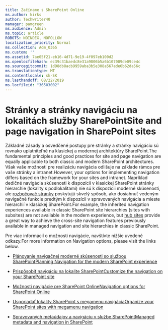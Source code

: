 ```yaml
---
title: Začíname s SharePoint Online
ms.author: kirks
author: Techwriter40
manager: pamgreen
ms.audience: Admin
ms.topic: article
ROBOTS: NOINDEX, NOFOLLOW
localization_priority: Normal
ms.collection: Adm_O365
ms.custom: ''
ms.assetid: 7ae05f21-eb16-4d71-9e19-4f097eb100d2
ms.openlocfilehash: ec39c31baedc8e31a9806b5a6b107009de09ce4c
ms.sourcegitcommit: 1d98db8acb9959aba3b5e308a567ade6b62da56c
ms.translationtype: MT
ms.contentlocale: sk-SK
ms.lasthandoff: 08/22/2019
ms.locfileid: "36503002"
---
```

# <a name="site-and-page-navigation-in-sharepoint-sites"></a><span data-ttu-id="2fcf2-102">Stránky a stránky navigáciu na lokalitách služby SharePoint</span><span class="sxs-lookup"><span data-stu-id="2fcf2-102">Site and page navigation in SharePoint sites</span></span>

<span data-ttu-id="2fcf2-103">Základné zásady a osvedčené postupy pre stránky a stránky navigáciu sú rovnako uplatniteľné na klasickej a modernej architektúry SharePoint.</span><span class="sxs-lookup"><span data-stu-id="2fcf2-103">The fundamental principles and good practices for site and page navigation are equally applicable to both classic and modern SharePoint architectures.</span></span> <span data-ttu-id="2fcf2-104">Však vaše možnosti pre realizáciu navigácia odlišuje na základe rámca pre vaše stránky a intranet.</span><span class="sxs-lookup"><span data-stu-id="2fcf2-104">However, your options for implementing navigation differs based on the framework for your sites and intranet.</span></span> <span data-ttu-id="2fcf2-105">Napríklad dedičné navigácia skúsenosti k dispozícii v klasickej SharePoint stránky hierarchie (lokality s podlokalitami) nie sú k dispozícii moderné skúsenosti, ale [rozbočovač stránky](https://support.office.com/article/fe26ae84-14b7-45b6-a6d1-948b3966427f) poskytujú skvelý spôsob, ako dosiahnuť vedeným navigačné funkcie predtým k dispozícii v spravovaných navigácia a mieste hierarchií v klasickej SharePoint.</span><span class="sxs-lookup"><span data-stu-id="2fcf2-105">For example, the inherited navigation experiences available in classic SharePoint site hierarchies (sites with subsites) are not available in the modern experience, but [hub sites](https://support.office.com/article/fe26ae84-14b7-45b6-a6d1-948b3966427f) provide a great way to achieve the cross-site navigation features previously available in managed navigation and site hierarchies in classic SharePoint.</span></span>

 <span data-ttu-id="2fcf2-106">Pre viac informácií o možnosti navigácie, navštívte nižšie uvedené odkazy.</span><span class="sxs-lookup"><span data-stu-id="2fcf2-106">For more information on Navigation options, please visit the links below.</span></span>

 - [<span data-ttu-id="2fcf2-107">Plánovanie navigačnej moderné skúsenosti so službou SharePoint</span><span class="sxs-lookup"><span data-stu-id="2fcf2-107">Planning Navigation for the modern SharePoint experience</span></span>](https://docs.microsoft.com/sharepoint/plan-navigation-modern-experience)

- [<span data-ttu-id="2fcf2-108">Prispôsobiť navigáciu na lokalite SharePoint</span><span class="sxs-lookup"><span data-stu-id="2fcf2-108">Customize the navigation on your SharePoint site</span></span>](https://support.office.com/article/customize-the-navigation-on-your-sharepoint-site-3cd61ae7-a9ed-4e1e-bf6d-4655f0bf25ca)

- [<span data-ttu-id="2fcf2-109">Možnosti navigácie pre SharePoint Online</span><span class="sxs-lookup"><span data-stu-id="2fcf2-109">Navigation options for SharePoint Online</span></span>](https://docs.microsoft.com/office365/enterprise/navigation-options-for-sharepoint-online)
 
- [<span data-ttu-id="2fcf2-110">Usporiadať lokality SharePoint s megamenu navigácia</span><span class="sxs-lookup"><span data-stu-id="2fcf2-110">Organize your SharePoint sites with megamenu navigation</span></span>](https://techcommunity.microsoft.com/t5/Microsoft-SharePoint-Blog/Organize-your-SharePoint-sites-with-megamenu-navigation-and-new/ba-p/328068)

- [<span data-ttu-id="2fcf2-111">Spravovaných metaúdajov a navigáciu v službe SharePoint</span><span class="sxs-lookup"><span data-stu-id="2fcf2-111">Managed metadata and navigation in SharePoint</span></span>](https://docs.microsoft.com/sharepoint/dev/general-development/managed-metadata-and-navigation-in-sharepoint)


